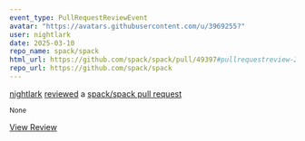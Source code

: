 ```yaml
---
event_type: PullRequestReviewEvent
avatar: "https://avatars.githubusercontent.com/u/3969255?"
user: nightlark
date: 2025-03-10
repo_name: spack/spack
html_url: https://github.com/spack/spack/pull/49397#pullrequestreview-2671986218
repo_url: https://github.com/spack/spack
---
```


<a href='https://github.com/nightlark' target='_blank'>nightlark</a> <a href='https://github.com/spack/spack/pull/49397#pullrequestreview-2671986218' target='_blank'>reviewed</a> a <a href='https://github.com/spack/spack/pull/49397' target='_blank'>spack/spack pull request</a>

<small>None</small>

<a href='https://github.com/spack/spack/pull/49397#pullrequestreview-2671986218' target='_blank'>View Review</a>